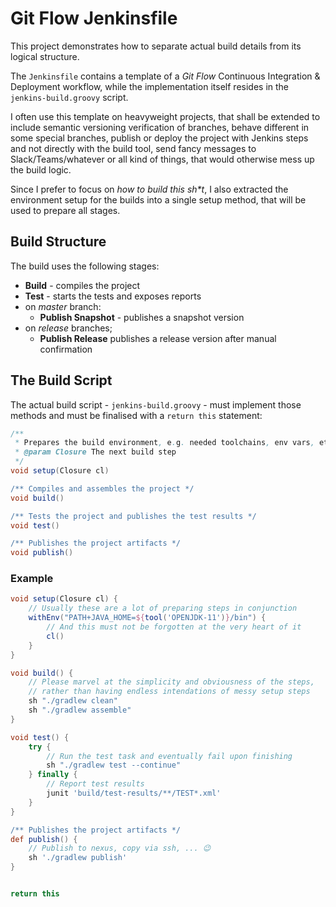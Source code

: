 # Git Flow Jenkinsfile

This project demonstrates how to separate actual build details from
its logical structure.

The `Jenkinsfile` contains a template of a _Git Flow_ Continuous
Integration & Deployment workflow, while the implementation itself
resides in the `jenkins-build.groovy` script.

I often use this template on heavyweight projects, that shall be
extended to include semantic versioning verification of branches,
behave different in some special branches, publish or deploy the
project with Jenkins steps and not directly with the build tool,
send fancy messages to Slack/Teams/whatever or all kind of things,
that would otherwise mess up the build logic.

Since I prefer to focus on _how to build this sh*t_, I also
extracted the environment setup for the builds into a single setup
method, that will be used to prepare all stages.

## Build Structure

The build uses the following stages:

- __Build__ - compiles the project
- __Test__ - starts the tests and exposes reports
- on _master_ branch:
    - __Publish Snapshot__ - publishes a snapshot version
- on _release_ branches;
    - __Publish Release__ publishes a release version after manual confirmation

## The Build Script

The actual build script - `jenkins-build.groovy` - must implement
those methods and must be finalised with a `return this` statement:

```groovy
/**
 * Prepares the build environment, e.g. needed toolchains, env vars, etc.
 * @param Closure The next build step
 */
void setup(Closure cl)

/** Compiles and assembles the project */
void build()

/** Tests the project and publishes the test results */
void test()

/** Publishes the project artifacts */
void publish()
```

### Example
````groovy
void setup(Closure cl) {
    // Usually these are a lot of preparing steps in conjunction
    withEnv("PATH+JAVA_HOME=${tool('OPENJDK-11')}/bin") {
        // And this must not be forgotten at the very heart of it
        cl()
    }
}

void build() {
    // Please marvel at the simplicity and obviousness of the steps,
    // rather than having endless intendations of messy setup steps
    sh "./gradlew clean"
    sh "./gradlew assemble"
}

void test() {
    try {
        // Run the test task and eventually fail upon finishing
        sh "./gradlew test --continue"
    } finally {
        // Report test results
        junit 'build/test-results/**/TEST*.xml'
    }
}

/** Publishes the project artifacts */
def publish() {
    // Publish to nexus, copy via ssh, ... 😉
    sh './gradlew publish'
}


return this
````

